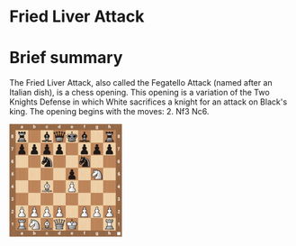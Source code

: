 
Fried Liver Attack
==================

# Brief summary


The Fried Liver Attack, also called the Fegatello Attack (named after an Italian dish), is a chess opening. This opening is a variation of the Two Knights Defense in which White sacrifices a knight for an attack on Black's king. The opening begins with the moves: 2. Nf3 Nc6.

<img src="/img/Fried Liver Attack.jpg" width="200"/>